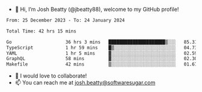 - 👋 Hi, I’m Josh Beatty (@jbeatty88), welcome to my GitHub profile!

<!--START_SECTION:waka-->

```txt
From: 25 December 2023 - To: 24 January 2024

Total Time: 42 hrs 15 mins

Go                    36 hrs 3 mins   █████████████████████▒░░░   85.31 %
TypeScript            1 hr 59 mins    █▒░░░░░░░░░░░░░░░░░░░░░░░   04.73 %
YAML                  1 hr 5 mins     ▓░░░░░░░░░░░░░░░░░░░░░░░░   02.59 %
GraphQL               58 mins         ▓░░░░░░░░░░░░░░░░░░░░░░░░   02.30 %
Makefile              42 mins         ▒░░░░░░░░░░░░░░░░░░░░░░░░   01.67 %
```

<!--END_SECTION:waka-->

- 💞️ I would love to collaborate!
- 📫 You can reach me at josh.beatty@softwaresugar.com

<!---
jbeatty88/jbeatty88 is a ✨ special ✨ repository because its `README.md` (this file) appears on your GitHub profile.
You can click the Preview link to take a look at your changes.
--->
